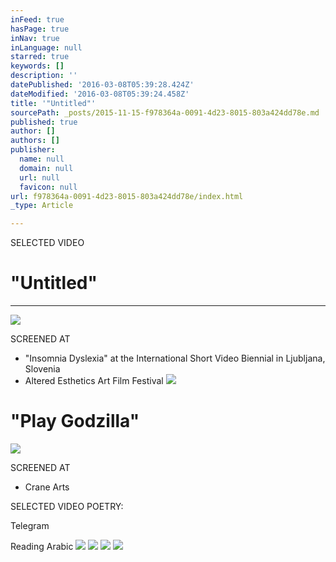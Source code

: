 ```yaml
---
inFeed: true
hasPage: true
inNav: true
inLanguage: null
starred: true
keywords: []
description: ''
datePublished: '2016-03-08T05:39:28.424Z'
dateModified: '2016-03-08T05:39:24.458Z'
title: '"Untitled"'
sourcePath: _posts/2015-11-15-f978364a-0091-4d23-8015-803a424dd78e.md
published: true
author: []
authors: []
publisher:
  name: null
  domain: null
  url: null
  favicon: null
url: f978364a-0091-4d23-8015-803a424dd78e/index.html
_type: Article

---
```

SELECTED VIDEO

# "Untitled"

****
![](https://the-grid-user-content.s3-us-west-2.amazonaws.com/27270309-5d7d-498a-82c2-3b989cdfdddf.png)

SCREENED AT

* "Insomnia Dyslexia" at the International Short Video Biennial in Ljubljana, Slovenia
* Altered Esthetics Art Film Festival
![](https://s3-us-west-2.amazonaws.com/the-grid-img/p/e6c8bddcd9669d842c6bf963009529e4b56236ec.jpg)

# "Play Godzilla"
![](https://the-grid-user-content.s3-us-west-2.amazonaws.com/fb940169-790e-4aaa-b58e-36d69e43a343.jpg)

SCREENED AT

* Crane Arts

SELECTED VIDEO POETRY:

Telegram

Reading Arabic
![](https://the-grid-user-content.s3-us-west-2.amazonaws.com/6f3299db-91e4-4360-9263-e50894c61961.jpg)
![](https://the-grid-user-content.s3-us-west-2.amazonaws.com/d0bc674e-b91b-476a-a0ce-b75010280314.jpg)
![](https://the-grid-user-content.s3-us-west-2.amazonaws.com/0dd30bb0-a6e0-4688-8c2a-137a0984f90e.jpg)
![](https://the-grid-user-content.s3-us-west-2.amazonaws.com/4deb9b72-b358-49bf-9bbe-e4205cf7778e.jpg)